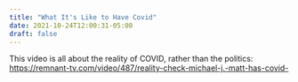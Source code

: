 ```yaml
---
title: "What It's Like to Have Covid"
date: 2021-10-24T12:00:31-05:00
draft: false
---
```

This video is all about the reality of COVID, rather than the politics: https://remnant-tv.com/video/487/reality-check-michael-j.-matt-has-covid-
<!--more-->

